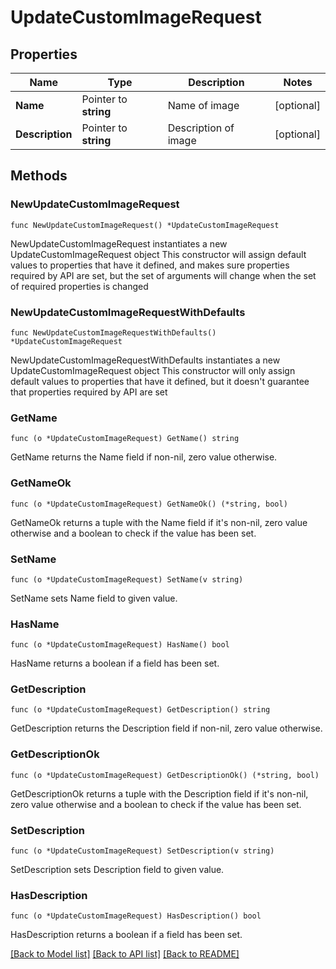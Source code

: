 # UpdateCustomImageRequest

## Properties

Name | Type | Description | Notes
------------ | ------------- | ------------- | -------------
**Name** | Pointer to **string** | Name of image | [optional] 
**Description** | Pointer to **string** | Description of image | [optional] 

## Methods

### NewUpdateCustomImageRequest

`func NewUpdateCustomImageRequest() *UpdateCustomImageRequest`

NewUpdateCustomImageRequest instantiates a new UpdateCustomImageRequest object
This constructor will assign default values to properties that have it defined,
and makes sure properties required by API are set, but the set of arguments
will change when the set of required properties is changed

### NewUpdateCustomImageRequestWithDefaults

`func NewUpdateCustomImageRequestWithDefaults() *UpdateCustomImageRequest`

NewUpdateCustomImageRequestWithDefaults instantiates a new UpdateCustomImageRequest object
This constructor will only assign default values to properties that have it defined,
but it doesn't guarantee that properties required by API are set

### GetName

`func (o *UpdateCustomImageRequest) GetName() string`

GetName returns the Name field if non-nil, zero value otherwise.

### GetNameOk

`func (o *UpdateCustomImageRequest) GetNameOk() (*string, bool)`

GetNameOk returns a tuple with the Name field if it's non-nil, zero value otherwise
and a boolean to check if the value has been set.

### SetName

`func (o *UpdateCustomImageRequest) SetName(v string)`

SetName sets Name field to given value.

### HasName

`func (o *UpdateCustomImageRequest) HasName() bool`

HasName returns a boolean if a field has been set.

### GetDescription

`func (o *UpdateCustomImageRequest) GetDescription() string`

GetDescription returns the Description field if non-nil, zero value otherwise.

### GetDescriptionOk

`func (o *UpdateCustomImageRequest) GetDescriptionOk() (*string, bool)`

GetDescriptionOk returns a tuple with the Description field if it's non-nil, zero value otherwise
and a boolean to check if the value has been set.

### SetDescription

`func (o *UpdateCustomImageRequest) SetDescription(v string)`

SetDescription sets Description field to given value.

### HasDescription

`func (o *UpdateCustomImageRequest) HasDescription() bool`

HasDescription returns a boolean if a field has been set.


[[Back to Model list]](../README.md#documentation-for-models) [[Back to API list]](../README.md#documentation-for-api-endpoints) [[Back to README]](../README.md)


